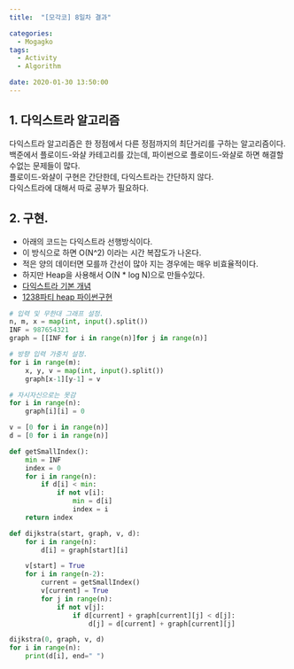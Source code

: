 ```yaml
---
title:  "[모각코] 8일차 결과"

categories:
  - Mogagko
tags:
  - Activity
  - Algorithm

date: 2020-01-30 13:50:00
---
```


## 1. 다익스트라 알고리즘
다익스트라 알고리즘은 한 정점에서 다른 정점까지의 최단거리를 구하는 알고리즘이다.  
백준에서 플로이드-와샬 카테고리를 갔는데, 파이썬으로 플로이드-와샬로 하면 해결할수없는 문제들이 많다.  
플로이드-와샬이 구현은 간단한데, 다익스트라는 간단하지 않다.  
다익스트라에 대해서 따로 공부가 필요하다.

## 2. 구현.
- 아래의 코드는 다익스트라 선행방식이다.
- 이 방식으로 하면 O(N^2) 이라는 시간 복잡도가 나온다.
- 적은 양의 데이터면 모를까 간선이 많아 지는 경우에는 매우 비효율적이다.
- 하지만 Heap을 사용해서 O(N * log N)으로 만들수있다.
- [다익스트라 기본 개념](https://m.blog.naver.com/PostView.nhn?blogId=ndb796&logNo=221234424646&proxyReferer=https%3A%2F%2Fwww.google.com%2F)
- [1238파티 heap 파이썬구현](https://dojinkimm.github.io/problem_solving/2019/12/10/boj-1238-party.html)

```python
# 입력 및 무한대 그래프 설정.
n, m, x = map(int, input().split())
INF = 987654321
graph = [[INF for i in range(n)]for j in range(n)]

# 방향 입력 가중치 설정.
for i in range(m):
    x, y, v = map(int, input().split())
    graph[x-1][y-1] = v

# 자시자신으로는 못감
for i in range(n):
    graph[i][i] = 0

v = [0 for i in range(n)]
d = [0 for i in range(n)]

def getSmallIndex():
    min = INF
    index = 0
    for i in range(n):
        if d[i] < min:
            if not v[i]:
                min = d[i]
                index = i
    return index

def dijkstra(start, graph, v, d):
    for i in range(n):
        d[i] = graph[start][i]

    v[start] = True
    for i in range(n-2):
        current = getSmallIndex()
        v[current] = True
        for j in range(n):
            if not v[j]:
                if d[current] + graph[current][j] < d[j]:
                    d[j] = d[current] + graph[current][j]

dijkstra(0, graph, v, d)
for i in range(n):
    print(d[i], end=" ")
```
